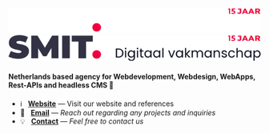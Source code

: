 ![Smitnet Logo](./assets/smit-light-long-15-jaar.svg#gh-dark-mode-only)
![Smitnet Logo](./assets/smit-dark-long-15-jaar.svg#gh-light-mode-only)



#### Netherlands based agency for Webdevelopment, Webdesign, WebApps, Rest-APIs and headless CMS  👋


* ℹ️ &nbsp; **[Website](https://smit.net)** — Visit our website and references
* 📩 &nbsp; **[Email](mailto:support@smit.net)** — _Reach out regarding any projects and inquiries_
* 💡 &nbsp; **[Contact](https://smit.net/contact)** — _Feel free to contact us_
